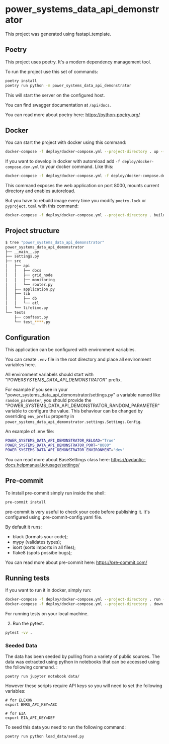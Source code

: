 # power_systems_data_api_demonstrator

This project was generated using fastapi_template.

## Poetry

This project uses poetry. It's a modern dependency management
tool.

To run the project use this set of commands:

```bash
poetry install
poetry run python -m power_systems_data_api_demonstrator
```

This will start the server on the configured host.

You can find swagger documentation at `/api/docs`.

You can read more about poetry here: https://python-poetry.org/

## Docker

You can start the project with docker using this command:

```bash
docker-compose -f deploy/docker-compose.yml --project-directory . up --build
```

If you want to develop in docker with autoreload add `-f deploy/docker-compose.dev.yml` to your docker command.
Like this:

```bash
docker-compose -f deploy/docker-compose.yml -f deploy/docker-compose.dev.yml --project-directory . up
```

This command exposes the web application on port 8000, mounts current directory and enables autoreload.

But you have to rebuild image every time you modify `poetry.lock` or `pyproject.toml` with this command:

```bash
docker-compose -f deploy/docker-compose.yml --project-directory . build
```

## Project structure

```bash
$ tree "power_systems_data_api_demonstrator"
power_systems_data_api_demonstrator
├── __main__.py
├── settings.py
├── src
│   ├── api
│   │   ├── docs
│   │   ├── grid_node
│   │   ├── monitoring
│   │   └── router.py
│   ├── application.py
│   ├── lib
│   │   ├── db
│   │   └── etl
│   └── lifetime.py
└── tests
    ├── conftest.py
    └── test_****.py
```

## Configuration

This application can be configured with environment variables.

You can create `.env` file in the root directory and place all
environment variables here.

All environment variabels should start with "POWER*SYSTEMS_DATA_API_DEMONSTRATOR*" prefix.

For example if you see in your "power_systems_data_api_demonstrator/settings.py" a variable named like
`random_parameter`, you should provide the "POWER_SYSTEMS_DATA_API_DEMONSTRATOR_RANDOM_PARAMETER"
variable to configure the value. This behaviour can be changed by overriding `env_prefix` property
in `power_systems_data_api_demonstrator.settings.Settings.Config`.

An example of .env file:

```bash
POWER_SYSTEMS_DATA_API_DEMONSTRATOR_RELOAD="True"
POWER_SYSTEMS_DATA_API_DEMONSTRATOR_PORT="8000"
POWER_SYSTEMS_DATA_API_DEMONSTRATOR_ENVIRONMENT="dev"
```

You can read more about BaseSettings class here: https://pydantic-docs.helpmanual.io/usage/settings/

## Pre-commit

To install pre-commit simply run inside the shell:

```bash
pre-commit install
```

pre-commit is very useful to check your code before publishing it.
It's configured using .pre-commit-config.yaml file.

By default it runs:

- black (formats your code);
- mypy (validates types);
- isort (sorts imports in all files);
- flake8 (spots possibe bugs);

You can read more about pre-commit here: https://pre-commit.com/

## Running tests

If you want to run it in docker, simply run:

```bash
docker-compose -f deploy/docker-compose.yml --project-directory . run --rm api pytest -vv .
docker-compose -f deploy/docker-compose.yml --project-directory . down
```

For running tests on your local machine.

2. Run the pytest.

```bash
pytest -vv .
```

### Seeded Data

The data has been seeded by pulling from a variety of public sources. The data was extracted using python in notebooks that can be accessed using the following command. :

```
poetry run jupyter notebook data/
```

However these scripts require API keys so you will need to set the following variables:

```
# for ELEXON
export BMRS_API_KEY=ABC

# for EIA
export EIA_API_KEY=DEF
```

To seed this data you need to run the following command:
```
poetry run python load_data/seed.py
```
